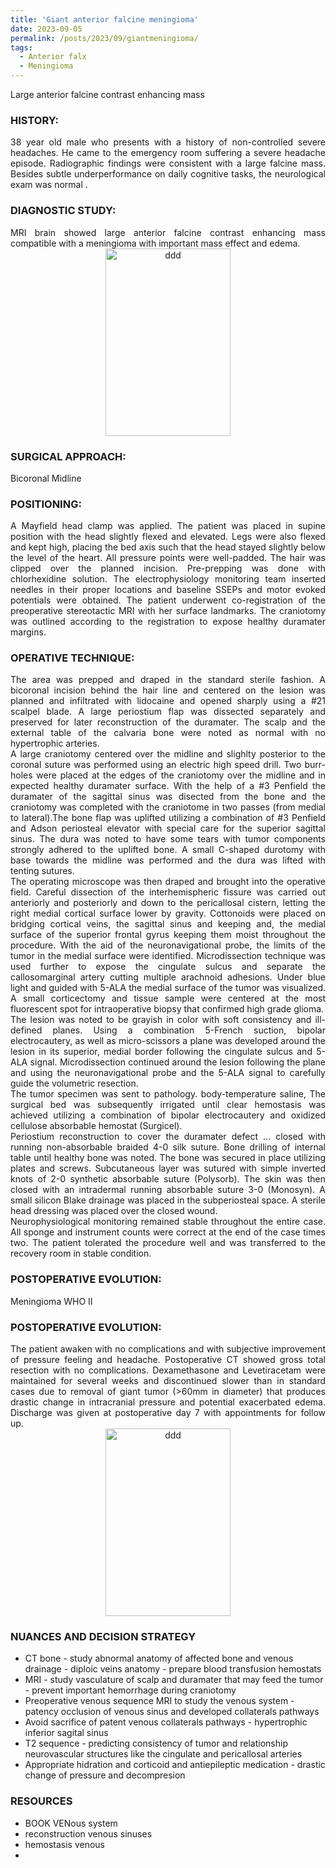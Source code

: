 ```yaml
---
title: 'Giant anterior falcine meningioma'
date: 2023-09-05
permalink: /posts/2023/09/giantmeningioma/
tags:
  - Anterior falx
  - Meningioma
---
```

Large anterior falcine contrast enhancing mass

### HISTORY: 
<div style="text-align: justify"> 38 year old male who presents with a history of non-controlled severe headaches. He came to the emergency room suffering a severe headache episode. Radiographic findings were consistent with a large falcine mass. Besides subtle underperformance on daily cognitive tasks, the neurological exam was normal . </div> 

### DIAGNOSTIC STUDY: 
<div style="text-align: justify"> MRI brain showed large anterior falcine contrast enhancing mass compatible with 
  a meningioma with important mass effect and edema. </div> 

<div align="center">
       <img src="https://lsainzvillalba.github.io/images/falcinemenignioma_pre.png" alt="ddd" height="300" width="200">
   </div>

### SURGICAL APPROACH:
Bicoronal Midline

### POSITIONING: 
<div style="text-align: justify"> A Mayfield head clamp was applied. The patient was placed in supine position 
  with the head slightly flexed and elevated. Legs were also flexed and kept high, placing the bed axis such that the head stayed slightly below the level of the heart. All pressure points were well-padded. The hair was clipped over the planned incision. 
  Pre-prepping was done with chlorhexidine solution. The electrophysiology monitoring team inserted needles in their proper locations and 
  baseline SSEPs and motor evoked potentials were obtained. The patient underwent co-registration of the 
  preoperative stereotactic MRI with her surface landmarks. The craniotomy was outlined according to the registration to expose healthy duramater margins.</div> 

### OPERATIVE TECHNIQUE:
<div style="text-align: justify"> The area was prepped and draped in the standard sterile fashion. A bicoronal incision behind the hair line and centered on the lesion was planned and infiltrated with lidocaine and opened sharply using a #21 scalpel blade. A large periostium flap was dissected separately and preserved for later reconstruction of the duramater. The scalp and the external table of the calvaria bone were noted as normal with no hypertrophic arteries.</div> 

<div style="text-align: justify"> A large craniotomy centered over the midline and slighlty posterior to the coronal suture was performed using an electric high speed drill. Two burr-holes were placed at the edges of the craniotomy over the midline and in expected healthy duramater surface. With the help of a  #3 Penfield the duramater of the sagittal sinus was disected from the bone and the craniotomy was completed with the craniotome in two passes (from medial to lateral).The bone flap was uplifted utilizing a combination of #3 Penfield and Adson periosteal elevator with special care for the superior sagittal sinus. The dura was noted to have some tears with tumor components strongly adhered to the uplifted bone. A small C-shaped durotomy with base towards the 
  midline was performed and the dura was lifted with tenting sutures. </div> 

<div style="text-align: justify"> The operating microscope was then draped and brought into the operative field. Careful dissection 
  of the interhemispheric fissure was carried out anteriorly and posteriorly and down to the pericallosal cistern, letting the right 
  medial cortical surface lower by gravity. Cottonoids were placed on bridging cortical veins, the sagittal sinus and keeping and, 
  the medial surface of the superior frontal gyrus keeping them moist throughout the procedure. With the aid of the neuronavigational 
  probe, the limits of the tumor in the medial surface were identified. Microdissection technique was used further to expose the 
  cingulate sulcus and separate the callosomarginal artery cutting multiple arachnoid adhesions.  Under blue light and guided with 5-ALA 
  the medial surface of the tumor was visualized. A small corticectomy and tissue sample were centered at the most fluorescent spot 
  for intraoperative biopsy that confirmed high grade glioma. </div> 

<div style="text-align: justify"> The lesion was noted to be grayish in color with soft consistency and ill-defined planes. 
  Using a combination 5-French suction, bipolar electrocautery, as well as micro-scissors a plane was developed around the lesion 
  in its superior, medial border following the cingulate sulcus and 5-ALA signal. Microdissection continued around the lesion 
  following the plane and using the neuronavigational probe and the 5-ALA signal to carefully guide the volumetric resection. </div> 

<div style="text-align: justify"> The tumor specimen was sent to pathology. body-temperature saline, The surgical bed was subsequently irrigated until clear hemostasis was achieved utilizing a 
  combination of bipolar electrocautery and oxidized cellulose absorbable hemostat (Surgicel). </div> 

<div style="text-align: justify"> Periostium reconstruction to cover the duramater defect ... closed with running non-absorbable braided 4-0 silk suture. 
  Bone drilling of internal table until healthy bone was noted. The bone was secured in place utilizing plates and screws. Subcutaneous layer was sutured with simple inverted 
  knots of 2-0 synthetic absorbable suture (Polysorb). The skin was then closed with an intradermal running absorbable suture 3-0 
  (Monosyn). A small silicon Blake drainage was placed in the subperiosteal space. A sterile head dressing was placed over the closed wound.</div> 

<div style="text-align: justify"> Neurophysiological monitoring remained stable throughout the entire case. All sponge and instrument counts were correct at the end of the case times two. The patient tolerated the procedure well and was transferred 
  to the recovery room in stable condition.</div> 

### POSTOPERATIVE EVOLUTION: 
Meningioma WHO II

### POSTOPERATIVE EVOLUTION: 
<div style="text-align: justify"> The patient awaken with no complications and with subjective improvement of pressure feeling and headache. Postoperative 
  CT showed gross total resection with no complications. Dexamethasone and Levetiracetam were maintained for several weeks and discontinued slower than in standard cases due to removal of giant tumor (>60mm in diameter) that produces drastic change in intracranial pressure and potential exacerbated edema. Discharge was given at postoperative day 7 with appointments for follow up. </div> 

<div align="center">
       <img src="https://lsainzvillalba.github.io/images/falcinemeningioma_post.png" alt="ddd" height="300" width="200">
   </div>

### NUANCES AND DECISION STRATEGY
- CT bone - study abnormal anatomy of affected bone and venous drainage - diploic veins anatomy - prepare blood transfusion hemostats
- MRI - study vasculature of scalp and duramater that may feed the tumor - prevent important hemorrhage during craniotomy
-  Preoperative venous sequence MRI to study the venous system - patency occlusion of venous sinus and developed collaterals pathways
-  Avoid sacrifice of patent venous collaterals pathways - hypertrophic inferior sagital sinus
- T2 sequence - predicting consistency of tumor and relationship neurovascular structures like the cingulate and pericallosal arteries
- Appropriate hidration and corticoid and antiepileptic medication - drastic change of pressure and decompresion

### RESOURCES
- BOOK VENous system
- reconstruction venous sinuses
- hemostasis venous
- 

